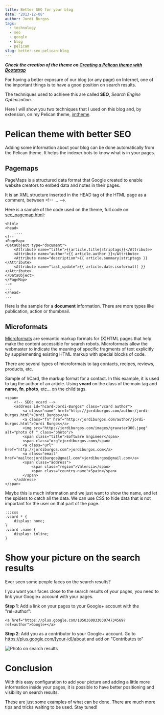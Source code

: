 ```yaml
---
title: Better SEO for your blog
date: "2013-12-08"
author: Jordi Burgos
tags: 
  - technology
  - seo
  - google
  - blog
  - pelican
slug: better-seo-pelican-blog
---
```


***Check the creation of the theme on [Creating a Pelican theme with Bootstrap](create-pelican-theme-bootstrap.html)***

For having a better exposure of our blog (or any page) on Internet, one of the important things is to have a good position on search results.

The techniques used to achieve this are called **SEO**, *Search Engine Optimization*.

Here I will show you two techniques that I used on this blog and, by extension, on my Pelican theme, [jmtheme](https://github.com/jmaister/jmtheme).

# Pelican theme with better SEO

Adding some information about your blog can be done automatically from the Pelican theme. It helps the indexer bots to know what is in your pages.

## Pagemaps

PageMaps is a structured data format that Google created to enable website creators to embed data and notes in their pages.

It is an XML structure inserted in the HEAD tag of the HTML page as a comment, between &lt;!-- ... --&gt;.

Here is a sample of the code used on the theme, full code on [seo_pagemap.html](https://github.com/jmaister/jmtheme/blob/master/templates/seo_pagemap.html):

    <html>
    <head>
        ....
    <!--
    <PageMap>
    <DataObject type="document">
        <Attribute name="title">{{article.title|striptags}}</Attribute>
        <Attribute name="author">{{ article.author }}</Attribute>
        <Attribute name="description">{{ article.summary|striptags }}</Attribute>
        <Attribute name="last_update">{{ article.date.isoformat() }}</Attribute>
    </DataObject>
    </PageMap>
    -->
    ...
    </head>
    ...

Here is the sample for a **document** information. There are more types like publication, action or thumbnail.
    
## Microformats

[Microformats](http://en.wikipedia.org/wiki/Microformat) are semantic markup formats for (X)HTML pages that help make the content accessible for search robots. Microformats allow the webmaster to indicate the meaning of specific fragments of text explicitly by supplementing existing HTML markup with special blocks of code. 

There are several types of microformats to tag contacts, recipes, reviews, products, etc.

Sample of hCard, the markup format for a contact. In this example, it is used to tag the author of an article. Using **vcard** on the class of the main tag and **name**, **fn**, **photo**, etc... on the child tags.

    <span>
        <!-- SEO: vcard -->
        <address id="hcard-Jordi-Burgos" class="vcard author">
            <a class="name" href="http://jordiburgos.com/author/jordi-burgos.html">Jordi Burgos</a>
            <a class="fn" href="http://jordiburgos.com/author/jordi-burgos.html">Jordi Burgos</a>
            <img src="http://jordiburgos.com/images/gravatar300.jpeg" alt="photo of " class="photo"/>
            <span class="title">Software Engineer</span>
            <span class="org">jordiburgos.com</span>
            <a class="url" href="http://jordiburgos.com">jordiburgos.com</a>
            <a class="email" href="mailto:jordiburgos@gmail.com">jordiburgos@gmail.com</a>
            <span class="address">
                <span class="region">Valencia</span>
                <span class="country-name">Spain</span>
            </span>
        </address>
    </span>

Maybe this is much information and we just want to show the name, and let the spiders to catch all the data. We can use CSS to hide data that is not important for the user on that part of the page.

    :::css
    .vcard * {
        display: none;
    }
    .vcard .name {
        display: inline;
    }


# Show your picture on the search results

Ever seen some people faces on the search results?

I you want your faces close to the search results of your pages, you need to link your Google+ account with your pages.

**Step 1**: Add a link on your pages to your Google+ account with the "rel=author":

    <a href="https://plus.google.com/105036003303074734569?rel=author">Google+</a>

**Step 2**: Add you as a contributor to your Google+ account. Go to https://plus.google.com/[your-id]/about and add on "Contributes to"

![Photo on search results](/images/seo/results_photo.png)

# Conclusion

With this easy configuration to add your picture and adding a little more information inside your pages, it is possible to have better positioning and visibility on search results.

These are just some examples of what can be done. There are much more tips and tricks waiting to be used. Stay tuned!
